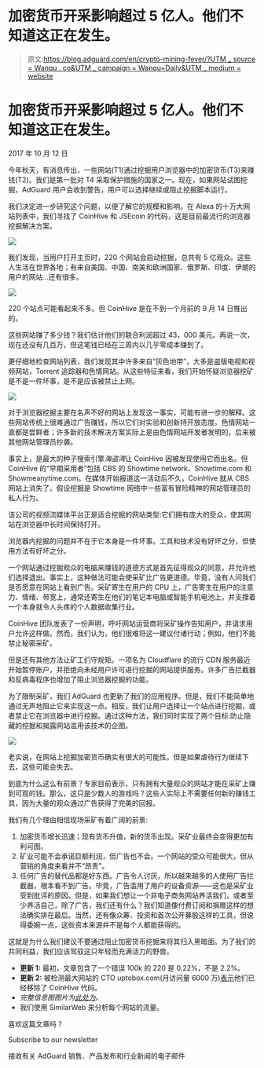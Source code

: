 # 加密货币开采影响超过 5 亿人。他们不知道这正在发生。

> 原文:[https://blog.adguard.com/en/crypto-mining-fever/?UTM _ source = Wanqu . co&UTM _ campaign = Wanqu+Daily&UTM _ medium = website](https://blog.adguard.com/en/crypto-mining-fever/?utm_source=wanqu.co&utm_campaign=Wanqu+Daily&utm_medium=website)



# 加密货币开采影响超过 5 亿人。他们不知道这正在发生。

2017 年 10 月 12 日

今年秋天，有消息传出，一些网站(T1)通过挖掘用户浏览器中的加密货币(T3)来赚钱(T2)。我们是第一批对 T4 采取保护措施的国家之一。现在，如果网站试图挖掘，AdGuard 用户会收到警告，用户可以选择继续或阻止挖掘脚本运行。

我们决定进一步研究这个问题，以便了解它的规模和影响。在 Alexa 的十万大网站列表中，我们寻找了 CoinHive 和 JSEcoin 的代码，这是目前最流行的浏览器挖掘解决方案。

![](../Images/031d7b08e2b9c2c5b7f0f887d6195c5a.png)

我们发现，当用户打开主页时，220 个网站会启动挖掘，总共有 5 亿观众。这些人生活在世界各地；有来自美国、中国、南美和欧洲国家、俄罗斯、印度、伊朗的用户的网站…还有很多。

![](../Images/acd2ffa1292c5f714d5e70c4383e5086.png)

220 个站点可能看起来不多。但 CoinHive 是在不到一个月前的 9 月 14 日推出的。

这些网站赚了多少钱？我们估计他们的联合利润超过 43，000 美元。再说一次，现在还没有几百万，但这笔钱已经在三周内以几乎零成本赚到了。

更仔细地检查网站列表，我们发现其中许多来自“灰色地带”，大多是盗版电视和视频网站，Torrent 追踪器和色情网站。从这些特征来看，我们开始怀疑浏览器挖矿是不是一件坏事，是不是应该被禁止上网。

![](../Images/9341c28ef0c4746cfa040064e6f8070f.png)

对于浏览器挖掘主要在名声不好的网站上发现这一事实，可能有进一步的解释。这些网站传统上很难通过广告赚钱，所以它们对实验和创新持开放态度。色情网站一直都是尝鲜者；许多新的技术解决方案实际上是由色情网站开发者发明的，后来被其他网站管理员抄袭。

事实上，是最大的种子搜索引擎*海盗湾*让 CoinHive 因被发现使用它而出名。但 CoinHive 的“早期采用者”包括 CBS 的 Showtime network、Showtime.com 和 Showmeanytime.com。在媒体开始报道这一活动后不久，CoinHive 就从 CBS 网站上消失了。假设挖掘是 Showtime 网络中一些富有冒险精神的网站管理员的私人行为。

该公司的视频流媒体平台正是适合挖掘的网站类型:它们拥有庞大的受众，使其网站在浏览器中长时间保持打开。

浏览器内挖掘的问题并不在于它本身是一件坏事。工具和技术没有好坏之分，但使用方法有好坏之分。

一个网站通过挖掘观众的电脑来赚钱的道德方式是首先征得观众的同意，并允许他们选择退出。事实上，这种做法可能会使采矿比广告更道德。毕竟，没有人问我们是否愿意在网站上看到广告。采矿寄生在用户的 CPU 上，广告寄生在用户的注意力、情绪、带宽上，通常还寄生在他们的笔记本电脑或智能手机电池上，并支撑着一个本身就令人头疼的个人数据收集行业。

CoinHive 团队发表了一份声明，呼吁网站运营商将采矿操作告知用户，并请求用户允许这样做。然而，我们认为，他们很难将这一建议付诸行动；例如，他们不能禁止秘密采矿。

但是还有其他方法让矿工们守规矩。一项名为 Cloudflare 的流行 CDN 服务最近开始暂停账户，并拒绝向未经用户许可进行挖掘的网站提供服务。许多广告拦截器和反病毒程序也增加了阻止浏览器挖掘的功能。

为了限制采矿，我们 AdGuard 也更新了我们的应用程序。但是，我们不能简单地通过无声地阻止它来实现这一点。相反，我们让用户选择让一个站点进行挖掘，或者禁止它在浏览器中进行挖掘。通过这种方法，我们同时实现了两个目标:防止隐藏的挖掘和揭露网站滥用该技术的企图。

![](../Images/8dbb7c0f41fe288d9554c0175946fb44.png)

老实说，在网站上挖掘加密货币确实有很大的可能性。但是如果虐待行为继续下去，这些可能会失去。

到底为什么这么有前景？专家目前表示，只有拥有大量观众的网站才能在采矿上赚到可观的钱。那么，这只是少数人的游戏吗？这些人实际上不需要任何新的赚钱工具，因为大量的观众通过广告获得了完美的回报。

我们有几个理由相信现场采矿有着广阔的前景:

1.  加密货币增长迅速；现有货币升值，新的货币出现。采矿业最终会变得更加有利可图。
2.  矿业可能不会承诺巨额利润，但广告也不会。一个网站的受众可能很大，但从营销的角度来看并不“昂贵”。
3.  任何广告的替代品都是好东西。广告令人讨厌，所以越来越多的人使用广告拦截器，根本看不到广告。毕竟，广告滥用了用户的设备资源——这也是采矿业受到批评的原因。但是，如果我们想让一个非电子商务网站养活我们，或者至少养活自己，除了广告，我们还有什么？我们知道像付费订阅和捐赠这样的想法确实排在最后。当然，还有像众筹、投资和首次公开募股这样的工具，但说得委婉一点，这些资本来源并不是每个人都能获得的。

这就是为什么我们建议不要通过阻止加密货币挖掘来将其归入黑暗面。为了我们的共同利益，我们应该驾驭这只年轻而充满活力的野兽。

*   **更新 1:** 最初，文章包含了一个错误 100k 的 220 是 0.22%，不是 2.2%。
*   **更新 2:** 被检测最大网站的 CTO uptobox.com(月访问量 6000 万)[表示](https://twitter.com/Starouille/status/918607010077315072)他们已经移除了 CoinHive 代码。
*   *完整信息图图片为[此处为](https://cdn.adtidy.org/public/Adguard/Blog/Research/cryptocurrency_mining_fever.png)。*
*   我们使用 SimilarWeb 来分析每个网站的流量。



喜欢这篇文章吗？

Subscribe to our newsletter

接收有关 AdGuard 销售、产品发布和行业新闻的电子邮件